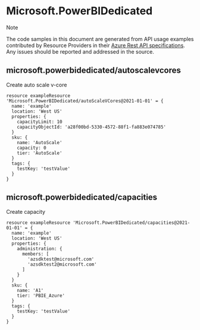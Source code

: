 # Microsoft.PowerBIDedicated
  
> [!NOTE]
> The code samples in this document are generated from API usage examples contributed by Resource Providers in their [Azure Rest API specifications](https://github.com/Azure/azure-rest-api-specs). Any issues should be reported and addressed in the source.


## microsoft.powerbidedicated/autoscalevcores

Create auto scale v-core
```bicep
resource exampleResource 'Microsoft.PowerBIDedicated/autoScaleVCores@2021-01-01' = {
  name: 'example'
  location: 'West US'
  properties: {
    capacityLimit: 10
    capacityObjectId: 'a28f00bd-5330-4572-88f1-fa883e074785'
  }
  sku: {
    name: 'AutoScale'
    capacity: 0
    tier: 'AutoScale'
  }
  tags: {
    testKey: 'testValue'
  }
}
```

## microsoft.powerbidedicated/capacities

Create capacity
```bicep
resource exampleResource 'Microsoft.PowerBIDedicated/capacities@2021-01-01' = {
  name: 'example'
  location: 'West US'
  properties: {
    administration: {
      members: [
        'azsdktest@microsoft.com'
        'azsdktest2@microsoft.com'
      ]
    }
  }
  sku: {
    name: 'A1'
    tier: 'PBIE_Azure'
  }
  tags: {
    testKey: 'testValue'
  }
}
```
